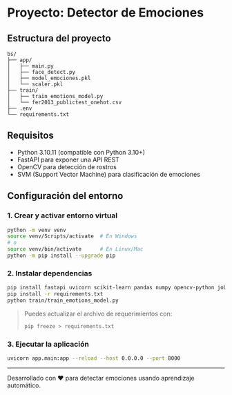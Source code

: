 # Proyecto: Detector de Emociones

## Estructura del proyecto

```
bs/
├── app/
│   ├── main.py
│   ├── face_detect.py
│   ├── model_emociones.pkl
│   └── scaler.pkl
├── train/
│   ├── train_emotions_model.py
│   └── fer2013_publictest_onehot.csv
├── .env
└── requirements.txt
```

## Requisitos

- Python 3.10.11 (compatible con Python 3.10+)
- FastAPI para exponer una API REST
- OpenCV para detección de rostros
- SVM (Support Vector Machine) para clasificación de emociones

## Configuración del entorno

### 1. Crear y activar entorno virtual

```bash
python -m venv venv
source venv/Scripts/activate  # En Windows
# o
source venv/bin/activate      # En Linux/Mac
python -m pip install --upgrade pip
```

### 2. Instalar dependencias

```bash
pip install fastapi uvicorn scikit-learn pandas numpy opencv-python joblib python-dotenv
pip install -r requirements.txt
python train/train_emotions_model.py
```

> Puedes actualizar el archivo de requerimientos con:
> ```bash
> pip freeze > requirements.txt
> ```

### 3. Ejecutar la aplicación

```bash
uvicorn app.main:app --reload --host 0.0.0.0 --port 8000
```

---

Desarrollado con ❤️ para detectar emociones usando aprendizaje automático.
